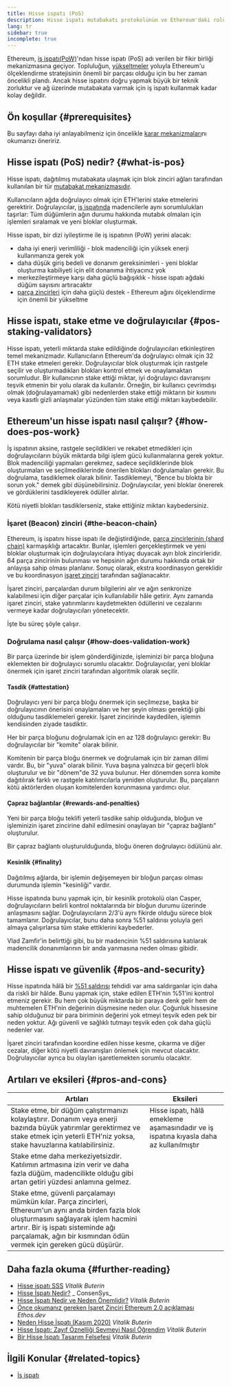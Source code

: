 ```yaml
---
title: Hisse ispatı (PoS)
description: Hisse ispatı mutabakatı protokolünün ve Ethereum'daki rolünün açıklaması.
lang: tr
sidebar: true
incomplete: true
---
```


Ethereum, [iş ispatı(PoW)](/developers/docs/consensus-mekanizmas/pow/)'ndan hisse ispatı (PoS) adı verilen bir fikir birliği mekanizmasına geçiyor. Topluluğun, [yükseltmeler](/upgrades/) yoluyla Ethereum'u ölçeklendirme stratejisinin önemli bir parçası olduğu için bu her zaman öncelikli plandı. Ancak hisse ispatını doğru yapmak büyük bir teknik zorluktur ve ağ üzerinde mutabakata varmak için iş ispatı kullanmak kadar kolay değildir.

## Ön koşullar {#prerequisites}

Bu sayfayı daha iyi anlayabilmeniz için öncelikle [karar mekanizmaları](/developers/docs/consensus-mechanisms/)nı okumanızı öneririz.

## Hisse ispatı (PoS) nedir? {#what-is-pos}

Hisse ispatı, dağıtılmış mutabakata ulaşmak için blok zinciri ağları tarafından kullanılan bir tür [mutabakat mekanizmasıdır](/developers/docs/consensus-mechanisms/).

Kullanıcıların ağda doğrulayıcı olmak için ETH'lerini stake etmelerini gerektirir. Doğrulayıcılar, [iş ispatında](/developers/docs/consensus-mechanisms/pow/) madencilerle aynı sorumlulukları taşırlar: Tüm düğümlerin ağın durumu hakkında mutabık olmaları için işlemleri sıralamak ve yeni bloklar oluşturmak.

Hisse ispatı, bir dizi iyileştirme ile iş ispatının (PoW) yerini alacak:

- daha iyi enerji verimliliği - blok madenciliği için yüksek enerji kullanmanıza gerek yok
- daha düşük giriş bedeli ve donanım gereksinimleri - yeni bloklar oluşturma kabiliyeti için elit donanıma ihtiyacınız yok
- merkezileştirmeye karşı daha güçlü bağışıklık - hisse ispatı ağdaki düğüm sayısını artıracaktır
- [parça zincirleri](/upgrades/sharding/) için daha güçlü destek - Ethereum ağını ölçeklendirme için önemli bir yükseltme

## Hisse ispatı, stake etme ve doğrulayıcılar {#pos-staking-validators}

Hisse ispatı, yeterli miktarda stake edildiğinde doğrulayıcıları etkinleştiren temel mekanizmadır. Kullanıcıların Ethereum'da doğrulayıcı olmak için 32 ETH stake etmeleri gerekir. Doğrulayıcılar blok oluşturmak için rastgele seçilir ve oluşturmadıkları blokları kontrol etmek ve onaylamaktan sorumludur. Bir kullanıcının stake ettiği miktar, iyi doğrulayıcı davranışını teşvik etmenin bir yolu olarak da kullanılır. Örneğin, bir kullanıcı çevrimdışı olmak (doğrulayamamak) gibi nedenlerden stake ettiği miktarın bir kısmını veya kasıtlı gizli anlaşmalar yüzünden tüm stake ettiği miktarı kaybedebilir.

## Ethereum'un hisse ispatı nasıl çalışır? {#how-does-pos-work}

İş ispatının aksine, rastgele seçildikleri ve rekabet etmedikleri için doğrulayıcıların büyük miktarda bilgi işlem gücü kullanmalarına gerek yoktur. Blok madenciliği yapmaları gerekmez, sadece seçildiklerinde blok oluşturmaları ve seçilmediklerinde önerilen blokları doğrulamaları gerekir. Bu doğrulama, tasdiklemek olarak bilinir. Tasdiklemeyi, "Bence bu blokta bir sorun yok." demek gibi düşünebilirsiniz. Doğrulayıcılar, yeni bloklar önererek ve gördüklerini tasdikleyerek ödüller alırlar.

Kötü niyetli blokları tasdiklerseniz, stake ettiğiniz miktarı kaybedersiniz.

### İşaret (Beacon) zinciri {#the-beacon-chain}

Ethereum, iş ispatını hisse ispatı ile değiştirdiğinde, [parça zincirlerinin (shard chain)](/upgrades/sharding/) karmaşıklığı artacaktır. Bunlar, işlemleri gerçekleştirmek ve yeni bloklar oluşturmak için doğrulayıcılara ihtiyaç duyacak ayrı blok zincirleridir. 64 parça zincirinin bulunması ve hepsinin ağın durumu hakkında ortak bir anlayışa sahip olması planlanır. Sonuç olarak, ekstra koordinasyon gereklidir ve bu koordinasyon [işaret zinciri](/upgrades/beacon-chain/) tarafından sağlanacaktır.

İşaret zinciri, parçalardan durum bilgilerini alır ve ağın senkronize kalabilmesi için diğer parçalar için kullanılabilir hâle getirir. Aynı zamanda işaret zinciri, stake yatırımlarını kaydetmekten ödüllerini ve cezalarını vermeye kadar doğrulayıcıları yönetecektir.

İşte bu süreç şöyle çalışır.

### Doğrulama nasıl çalışır {#how-does-validation-work}

Bir parça üzerinde bir işlem gönderdiğinizde, işleminizi bir parça bloğuna eklemekten bir doğrulayıcı sorumlu olacaktır. Doğrulayıcılar, yeni bloklar önermek için işaret zinciri tarafından algoritmik olarak seçilir.

#### Tasdik {#attestation}

Doğrulayıcı yeni bir parça bloğu önermek için seçilmezse, başka bir doğrulayıcının önerisini onaylamaları ve her şeyin olması gerektiği gibi olduğunu tasdiklemeleri gerekir. İşaret zincirinde kaydedilen, işlemin kendisinden ziyade tasdiktir.

Her bir parça bloğunu doğrulamak için en az 128 doğrulayıcı gerekir: Bu doğrulayıcılar bir "komite" olarak bilinir.

Komitenin bir parça bloğu önermek ve doğrulamak için bir zaman dilimi vardır. Bu, bir "yuva" olarak bilinir. Yuva başına yalnızca bir geçerli blok oluşturulur ve bir "dönem"de 32 yuva bulunur. Her dönemden sonra komite dağıtılırak farklı ve rastgele katılımcılarla yeniden oluşturulur. Bu, parçaların kötü aktörlerden oluşan komitelerden korunmasına yardımcı olur.

#### Çapraz bağlantılar {#rewards-and-penalties}

Yeni bir parça bloğu teklifi yeterli tasdike sahip olduğunda, bloğun ve işleminizin işaret zincirine dahil edilmesini onaylayan bir "çapraz bağlantı" oluşturulur.

Bir çapraz bağlantı oluşturulduğunda, bloğu öneren doğrulayıcı ödülünü alır.

#### Kesinlik {#finality}

Dağıtılmış ağlarda, bir işlemin değişemeyen bir bloğun parçası olması durumunda işlemin "kesinliği" vardır.

Hisse ispatında bunu yapmak için, bir kesinlik protokolü olan Casper, doğrulayıcıların belirli kontrol noktalarında bir bloğun durumu üzerinde anlaşmasını sağlar. Doğrulayıcıların 2/3'ü aynı fikirde olduğu sürece blok tamamlanır. Doğrulayıcılar, bunu daha sonra %51 saldırısı yoluyla geri almaya çalışırlarsa tüm stake ettiklerini kaybederler.

Vlad Zamfir'in belirttiği gibi, bu bir madencinin %51 saldırısına katılarak madencilik donanımlarının bir anda yanmasına neden olması gibidir.

## Hisse ispatı ve güvenlik {#pos-and-security}

Hisse ispatında hâlâ bir [%51 saldırısı](https://www.investopedia.com/terms/1/51-attack.asp) tehdidi var ama saldırganlar için daha da riskli bir hâlde. Bunu yapmak için, stake edilen ETH'nin %51'ini kontrol etmeniz gerekir. Bu hem çok büyük miktarda bir paraya denk gelir hem de muhtemelen ETH'nin değerinin düşmesine neden olur. Çoğunluk hissesine sahip olduğunuz bir para biriminin değerini yok etmeyi teşvik eden pek bir neden yoktur. Ağı güvenli ve sağlıklı tutmayı teşvik eden çok daha güçlü nedenler var.

İşaret zinciri tarafından koordine edilen hisse kesme, çıkarma ve diğer cezalar, diğer kötü niyetli davranışları önlemek için mevcut olacaktır. Doğrulayıcılar ayrıca bu olayları işaretlemekten sorumlu olacaktır.

## Artıları ve eksileri {#pros-and-cons}

| Artıları                                                                                                                                                                                                                                                   | Eksileri                                                                                |
| ---------------------------------------------------------------------------------------------------------------------------------------------------------------------------------------------------------------------------------------------------------- | --------------------------------------------------------------------------------------- |
| Stake etme, bir düğüm çalıştırmanızı kolaylaştırır. Donanım veya enerji bazında büyük yatırımlar gerektirmez ve stake etmek için yeterli ETH'niz yoksa, stake havuzlarına katılabilirsiniz.                                                                | Hisse ispatı, hâlâ emekleme aşamasındadır ve iş ispatına kıyasla daha az kullanılmıştır |
| Stake etme daha merkeziyetsizdir. Katılımın artmasına izin verir ve daha fazla düğüm, madencilikte olduğu gibi artan getiri yüzdesi anlamına gelmez.                                                                                                       |                                                                                         |
| Stake etme, güvenli parçalamayı mümkün kılar. Parça zincirleri, Ethereum'un aynı anda birden fazla blok oluşturmasını sağlayarak işlem hacmini artırır. Bir iş ispatı sisteminde ağı parçalamak, ağın bir kısmından ödün vermek için gereken gücü düşürür. |                                                                                         |

## Daha fazla okuma {#further-reading}

- [Hisse ispatı SSS](https://vitalik.ca/general/2017/12/31/pos_faq.html) _Vitalik Buterin_
- [Hisse İspatı Nedir?](https://consensys.net/blog/blockchain-explained/what-is-proof-of-stake/) _ ConsenSys_
- [Hisse İspatı Nedir ve Neden Önemlidir?](https://bitcoinmagazine.com/culture/what-proof-of-stake-is-and-why-it-matters-1377531463) _Vitalik Buterin_
- [Önce okumanız gereken İşaret Zinciri Ethereum 2.0 açıklaması](https://ethos.dev/beacon-chain/) _Ethos.dev_
- [Neden Hisse İspatı (Kasım 2020)](https://vitalik.ca/general/2020/11/06/pos2020.html) _Vitalik Buterin_
- [Hisse İspatı: Zayıf Öznelliği Sevmeyi Nasıl Öğrendim](https://blog.ethereum.org/2014/11/25/proof-stake-learned-love-weak-subjectivity/) _Vitalik Buterin_
- [Bir Hisse İspatı Tasarım Felsefesi](https://medium.com/@VitalikButerin/a-proof-of-stake-design-philosophy-506585978d51) _Vitalik Buterin_

## İlgili Konular {#related-topics}

- [İş ispatı](/developers/docs/consensus-mechanisms/pow/)
